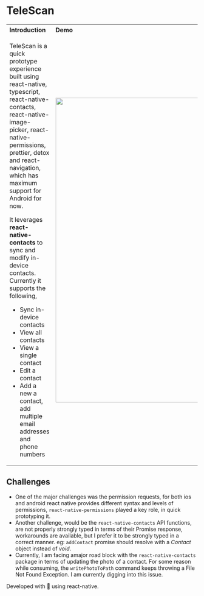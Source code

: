 # TeleScan


  <table border="0">
  <tr>
  <th  align="left">Introduction</th>
  <th  align="left">Demo</th>
  </tr>
  <tr>
  <td>
  
  TeleScan is a quick prototype experience built using react-native, typescript, react-native-contacts, react-native-image-picker, react-native-permissions, prettier, detox and react-navigation, which has maximum support for Android for now.
  
  It leverages <b>react-native-contacts</b> to sync and modify in-device contacts. Currently it supports the following, 
  <ul>
    <li>Sync in-device contacts</li>
    <li>View all contacts</li>
    <li>View a single contact</li>
    <li>Edit a contact</li>
    <li>Add a new a contact, add multiple email addresses and phone numbers</li>
  </ul>
  </td>
  
  <td>
  <img src="https://user-images.githubusercontent.com/13440061/129226225-c815e872-b44d-446a-a2ab-e39465ee45eb.gif" width="800" />
  </td>
</tr>
</table>


## Challenges

- One of the major challenges was the permission requests, for both ios and android react native provides different syntax and levels of permissions, `react-native-permissions` played a key role, in quick prototyping it. 
- Another challenge, would be the `react-native-contacts` API functions, are not properly strongly typed in terms of their Promise response, workarounds are available, but I prefer it to be strongly typed in a correct manner. eg: `addContact` promise should resolve with a *Contact* object instead of *void*.
- Currently, I am facing amajor road block with the `react-native-contacts` package in terms of updating the photo of a contact. For some reason while consuming, the `writePhotoToPath` command keeps throwing a File Not Found Exception. I am currently digging into this issue.

Developed with 💖 using react-native.
